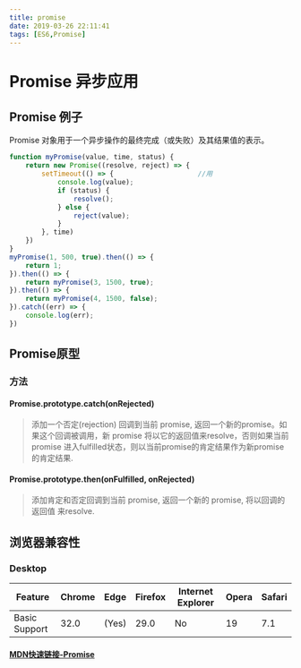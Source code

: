 ```yaml
---
title: promise
date: 2019-03-26 22:11:41
tags: [ES6,Promise]
---
```

# Promise 异步应用
## Promise 例子
Promise 对象用于一个异步操作的最终完成（或失败）及其结果值的表示。


```js
function myPromise(value, time, status) { 
    return new Promise((resolve, reject) => {
        setTimeout(() => {                     //用
            console.log(value);
            if (status) {
                resolve();
            } else {
                reject(value);
            }
        }, time)
    })
}
myPromise(1, 500, true).then(() => {
    return 1;
}).then(() => {
    return myPromise(3, 1500, true);
}).then(() => {
    return myPromise(4, 1500, false);
}).catch((err) => {
    console.log(err);
})
```
## Promise原型

### 方法
#### Promise.prototype.catch(onRejected)
> 添加一个否定(rejection) 回调到当前 promise, 返回一个新的promise。如果这个回调被调用，新 promise 将以它的返回值来resolve，否则如果当前promise 进入fulfilled状态，则以当前promise的肯定结果作为新promise的肯定结果.
#### Promise.prototype.then(onFulfilled, onRejected)
> 添加肯定和否定回调到当前 promise, 返回一个新的 promise, 将以回调的返回值 来resolve.


## 浏览器兼容性
### Desktop
Feature | Chrome | Edge | Firefox | Internet Explorer | Opera | Safari
---|---|---|---|---|---|--- 
Basic Support | 32.0 | (Yes) | 29.0 | No | 19 | 7.1

#### [MDN快速链接-Promise](https://developer.mozilla.org/zh-CN/docs/Web/JavaScript/Reference/Global_Objects/Promise)

